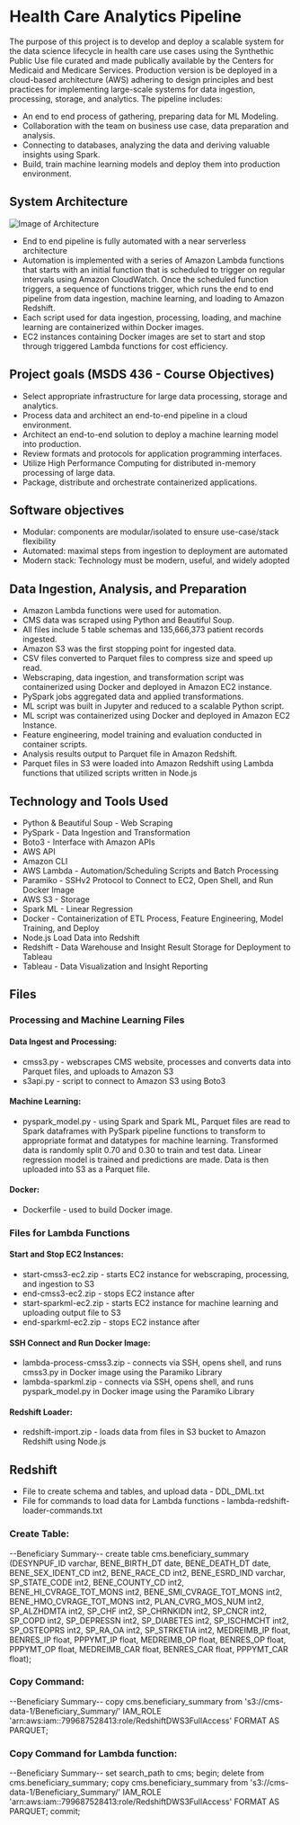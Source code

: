 # Health Care Analytics Pipeline
The purpose of this project is to develop and deploy a scalable system for the data science lifecycle in health care use cases using the Synthethic Public Use file curated and made publically available by the Centers for Medicaid and Medicare Services. Production version is be deployed in a cloud-based architecture (AWS) adhering to design principles and best practices for implementing large-scale systems for data ingestion, processing, storage, and analytics. The pipeline includes:
* An end to end process of gathering, preparing data for ML Modeling.
* Collaboration with the team on business use case, data preparation and analysis.
* Connecting to databases, analyzing the data and deriving valuable insights using Spark.
* Build, train machine learning models and deploy them into production environment.



## System Architecture

![Image of Architecture](https://i.ibb.co/rsQyYSj/CMS-Pipeline.png)

* End to end pipeline is fully automated with a near serverless architecture
* Automation is implemented with a series of Amazon Lambda functions that starts with an initial function that is scheduled
to trigger on regular intervals using Amazon CloudWatch. Once the scheduled function triggers, a sequence of functions trigger,
which runs the end to end pipeline from data ingestion, machine learning, and loading to Amazon Redshift.
* Each script used for data ingestion, processing, loading, and machine learning are containerized within Docker images.
* EC2 instances containing Docker images are set to start and stop through triggered Lambda functions for cost efficiency.

## Project goals (MSDS 436 - Course Objectives)
* Select appropriate infrastructure for large data processing, storage and analytics.
* Process data and architect an end-to-end pipeline in a cloud environment.
* Architect an end-to-end solution to deploy a machine learning model into production.
* Review formats and protocols for application programming interfaces.
* Utilize High Performance Computing for distributed in-memory processing of large data.
* Package, distribute and orchestrate containerized applications.

## Software objectives
* Modular: components are modular/isolated to ensure use-case/stack flexibility
* Automated: maximal steps from ingestion to deployment are automated
* Modern stack: Technology must be modern, useful, and widely adopted

## Data Ingestion, Analysis, and Preparation
* Amazon Lambda functions were used for automation.
* CMS data was scraped using Python and Beautiful Soup.
* All files include 5 table schemas and 135,666,373 patient records ingested.
* Amazon S3 was the first stopping point for ingested data.
* CSV files converted to Parquet files to compress size and speed up read.
* Webscraping, data ingestion, and transformation script was containerized using Docker and deployed in Amazon EC2 instance. 
* PySpark jobs aggregated data and applied transformations.
* ML script was built in Jupyter and reduced to a scalable Python script.
* ML script was containerized using Docker and deployed in Amazon EC2 Instance.
* Feature engineering, model training and evaluation conducted in container scripts.
* Analysis results output to Parquet file in Amazon Redshift.
* Parquet files in S3 were loaded into Amazon Redshift using Lambda functions that utilized scripts written in Node.js  


## Technology and Tools Used
* Python & Beautiful Soup - Web Scraping
* PySpark - Data Ingestion and Transformation
* Boto3 - Interface with Amazon APIs
* AWS API
* Amazon CLI
* AWS Lambda - Automation/Scheduling Scripts and Batch Processing
* Paramiko - SSHv2 Protocol to Connect to EC2, Open Shell, and Run Docker Image 
* AWS  S3 - Storage
* Spark ML -  Linear Regression
* Docker - Containerization of ETL Process, Feature Engineering, Model Training, and Deploy
* Node.js Load Data into Redshift
* Redshift - Data Warehouse and Insight Result Storage for Deployment to Tableau
* Tableau - Data Visualization and Insight Reporting

## Files

### Processing and Machine Learning Files

#### Data Ingest and Processing:
* cmss3.py - webscrapes CMS website, processes and converts data into Parquet files, and uploads to Amazon S3
* s3api.py - script to connect to Amazon S3 using Boto3

#### Machine Learning:
* pyspark_model.py - using Spark and Spark ML, Parquet files are read to Spark dataframes with PySpark pipeline
functions to transform to appropriate format and datatypes for machine learning. Transformed data is randomly split 0.70 and 0.30
to train and test data. Linear regression model is trained and predictions are made. Data is then uploaded into S3 as a Parquet file.

#### Docker:
* Dockerfile - used to build Docker image.

### Files for Lambda Functions

#### Start and Stop EC2 Instances:
* start-cmss3-ec2.zip - starts EC2 instance for webscraping, processing, and ingestion to S3
* end-cmss3-ec2.zip  - stops EC2 instance after
* start-sparkml-ec2.zip - starts EC2 instance for machine learning and uploading output file to S3
* end-sparkml-ec2.zip - stops EC2 instance after

#### SSH Connect and Run Docker Image:
* lambda-process-cmss3.zip - connects via SSH, opens shell, and runs cmss3.py in Docker image using the Paramiko Library 
* lambda-sparkml.zip - connects via SSH, opens shell, and runs pyspark_model.py in Docker image using the Paramiko Library 

#### Redshift Loader:
* redshift-import.zip - loads data from files in S3 bucket to Amazon Redshift using Node.js 

## Redshift 
* File to create schema and tables, and upload data - DDL_DML.txt
* File for commands to load data for Lambda functions - lambda-redshift-loader-commands.txt

### Create Table:
--Beneficiary Summary--
create table cms.beneficiary_summary (DESYNPUF_ID varchar, BENE_BIRTH_DT date, BENE_DEATH_DT date, BENE_SEX_IDENT_CD int2,
       BENE_RACE_CD int2, BENE_ESRD_IND varchar, SP_STATE_CODE int2, BENE_COUNTY_CD int2,
       BENE_HI_CVRAGE_TOT_MONS int2, BENE_SMI_CVRAGE_TOT_MONS int2,
       BENE_HMO_CVRAGE_TOT_MONS int2, PLAN_CVRG_MOS_NUM int2, SP_ALZHDMTA int2,
       SP_CHF int2, SP_CHRNKIDN int2, SP_CNCR int2, SP_COPD int2, SP_DEPRESSN int2,
       SP_DIABETES int2, SP_ISCHMCHT int2, SP_OSTEOPRS int2, SP_RA_OA int2, SP_STRKETIA int2,
       MEDREIMB_IP float, BENRES_IP float, PPPYMT_IP float, MEDREIMB_OP float, BENRES_OP float,
       PPPYMT_OP float, MEDREIMB_CAR float, BENRES_CAR float, PPPYMT_CAR float);


### Copy Command:
--Beneficiary Summary--
copy cms.beneficiary_summary
from 's3://cms-data-1/Beneficiary_Summary/'
IAM_ROLE 'arn:aws:iam::799687528413:role/RedshiftDWS3FullAccess'
FORMAT AS PARQUET;

### Copy Command for Lambda function:
--Beneficiary Summary--
set search_path to cms; 
begin; 
delete from cms.beneficiary_summary; 
copy cms.beneficiary_summary 
from 's3://cms-data-1/Beneficiary_Summary/' 
IAM_ROLE 'arn:aws:iam::799687528413:role/RedshiftDWS3FullAccess' 
FORMAT AS PARQUET; 
commit;




  
